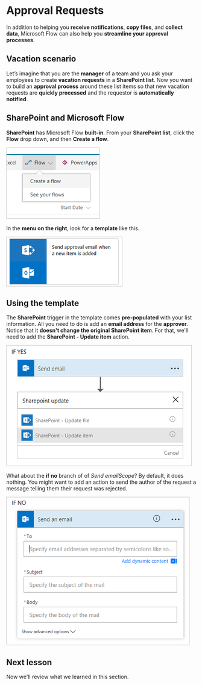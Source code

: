 <properties
   pageTitle="Approval Requests with Microsoft Flow | Microsoft Flow"
   description="Learn how to use Microsoft Flow to manage an approval workflow."
   services=""
   suite="flow"
   documentationCenter="na"
   authors="camsoper"
   manager="anneta"
   editor=""
   tags=""
   featuredVideoId="U54cdN0tXEI"
   courseDuration="14m"/>

<tags
   ms.service="flow"
   ms.devlang="na"
   ms.topic="get-started-article"
   ms.tgt_pltfrm="na"
   ms.workload="na"
   ms.date="11/22/2016"
   ms.author="casoper"/>


# Approval Requests

In addition to helping you **receive notifications**, **copy files**, and **collect data**, Microsoft Flow can also help you **streamline your approval processes**.

## Vacation scenario

Let’s imagine that you are the **manager** of a team and you ask your employees to create **vacation requests** in a **SharePoint list**. Now you want to build an **approval process** around these list items so that new vacation requests are **quickly processed** and the requestor is **automatically notified**.  

## SharePoint and Microsoft Flow

**SharePoint** has Microsoft Flow **built-in**.  From your **SharePoint list**, click the **Flow** drop down, and then **Create a flow**.

![Create flow](./media/learning-approvals/new-flow.png)   

In the **menu on the right**, look for a **template** like this.

![Approval Template](./media/learning-approvals/approval-template.png)

## Using the template

The **SharePoint** trigger in the template comes **pre-populated** with your list information.  All you need to do is add an **email address** for the **approver**.  Notice that it **doesn't change the original SharePoint item**.  For that, we'll need to add the **SharePoint - Update item** action.

![Update item](./media/learning-approvals/update-item.png)

What about the **if no** branch of of *Send emailScope*?  By default, it does nothing.  You might want to add an action to send the author of the request a message telling them their request was rejected. 

![If no](./media/learning-approvals/if-no.png)

## Next lesson

Now we'll review what we learned in this section.